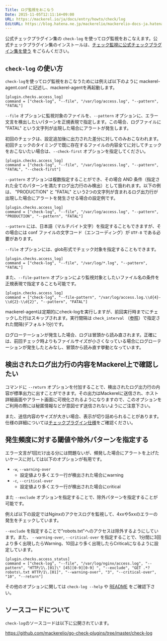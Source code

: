 ```yaml
---
Title: ログ監視をおこなう
Date: 2015-11-05T12:11:14+09:00
URL: https://mackerel.io/ja/docs/entry/howto/check/log
EditURL: https://blog.hatena.ne.jp/mackerelio/mackerelio-docs-ja.hatenablog.mackerel.io/atom/entry/6653458415126986600
---
```


公式チェックプラグイン集の `check-log` を使ってログ監視をおこなえます。公式チェックプラグイン集のインストールは、[チェック監視に公式チェックプラグイン集を使う](https://mackerel.io/ja/docs/entry/howto/mackerel-check-plugins) をごらんください。

## `check-log` の使い方

`check-log`を使ってログ監視をおこなうためには例えば以下のように mackerel-agent.conf に記述し、mackerel-agentを再起動します。

```config
[plugin.checks.access_log]
command = ["check-log", "--file", "/var/log/access.log", "--pattern", "FATAL"]
```

`--file` オプションに監視対象のファイルを、`--pattern` オプションに、エラー文言を検出したいパターンを正規表現で指定します。この場合、ログファイルに "FATAL" という文字列が出現した場合にアラートが発生します。

初回のチェックは、設定追加後に出力された差分に対してのみおこなわれます。初回チェックのタイミングで既に存在するファイルの内容全てに対してチェックをおこないたい場合は、`--check-first` オプションを指定してください。

```config
[plugin.checks.access_log]
command = ["check-log", "--file", "/var/log/access.log", "--pattern", "FATAL", "--check-first"]
```

`--pattern` オプションは複数指定することができ、その場合 AND 条件（指定された全てのパターンを満たすログ出力行のみ検出）として扱われます。以下の例は、 "PRODUCTION" と "FATAL" という2つの文字列が含まれるログ出力行が出現した場合にアラートを発生させる場合の設定例です。

```config
[plugin.checks.access_log]
command = ["check-log", "--file", "/var/log/access.log", "--pattern", "PRODUCTION", "--pattern", "FATAL"]
```

`--pattern` には、日本語（マルチバイト文字）を指定することもできますが、その場合には conf ファイルの文字コード（エンコーディング）が `UTF-8` である必要があります。

`--file` オプションには、glob形式でチェック対象を指定することもできます。

```config
[plugin.checks.access_log]
command = ["check-log", "--file", "/var/log/*.log", "--pattern", "FATAL"]
```


また、`--file-pattern` オプションにより監視対象としたいファイル名の条件を正規表現で指定することも可能です。

```config
[plugin.checks.access_log]
command = ["check-log", "--file-pattern", "/var/log/access.log.\\d{4}-\\d{2}-\\d{2}", "--pattern", "FATAL"]
```

mackerel-agentは定期的にcheck-logを実行しますが、前回実行時までにチェックした行はスキップされます。実行間隔は `check_interval` （[参照](https://mackerel.io/ja/docs/entry/custom-checks)）で指定された間隔(デフォルト1分)です。

ログローテーションが発生した場合、ログは冒頭から読み直されます。正確には、前回チェック時よりもファイルサイズが小さくなっている場合にログローテーションが発生したとみなし、冒頭から読み直す挙動となっています。

## 検出されたログ出力行の内容をMackerel上で確認したい

コマンドに `--return` オプションを付加することで、検出されたログ出力行の内容が標準出力に出すことができます。その出力はMackerelに送信され、ホスト詳細画面やアラート画面に可視化されるようになりますので、このオプションをご利用の際には秘匿情報などが意図せず送信されないようにご注意下さい。

また、送信内容のサイズが大きい場合、表示が切り詰められることがあります。仕様の詳細については[チェックプラグイン仕様](https://mackerel.io/ja/docs/entry/custom-checks#plugin)をご確認ください。

## 発生頻度に対する閾値や除外パターンを指定する

エラー文言が1回だけ出る分には問題ないが、頻発した場合にアラートを上げたいケースに対しては以下のオプションが有用です。

- `-w`, `--warning-over`
  - 設定値より多くエラー行が検出された場合にwarning
- `-c`, `--critical-over`
  - 設定値より多くエラー行が検出された場合にcritical

また `--exclude` オプションを指定することで、除外パターンを指定することが可能です。

例えば以下の設定ではNginxのアクセスログを監視して、4xxや5xxのエラーの発生をチェックしています。

`--exclude` を指定することで"robots.txt"へのアクセスは除外するようにしています。また、 `--warning-over`, `--critical-over` を指定することで、1分間に3回より多く出現したらWarning、10回より多く出現したらCriticalになるように設定しています。

```config
[plugin.checks.access_status]
command = ["check-log", "--file", "/var/log/nginx/access.log", "--pattern", "HTTP/1\.[01]\" [45][0-9][0-9] ", "--exclude", "GET .*?robots\.txt HTTP/1\.[01]", "--warning-over", "3", "--critical-over", "10", "--return"]
```

その他のオプションに関しては `check-log --help` や [README](https://github.com/mackerelio/go-check-plugins/blob/master/check-log/README.md) をご確認下さい。

## ソースコードについて

`check-log`のソースコードは以下に公開されています。

<https://github.com/mackerelio/go-check-plugins/tree/master/check-log>
